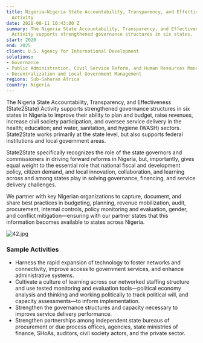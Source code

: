 ```yaml
---
title: Nigeria—Nigeria State Accountability, Transparency, and Effectiveness (State2State)
  Activity
date: 2020-08-11 10:43:00 Z
summary: The Nigeria State Accountability, Transparency, and Effectiveness (State2State)
  Activity supports strengthened governance structures in six states.
start: 2020
end: 2025
client: U.S. Agency for International Development
solutions:
- Governance
- Public Administration, Civil Service Reform, and Human Resources Management
- Decentralization and Local Government Management
regions: Sub-Saharan Africa
country: Nigeria
---
```


The Nigeria State Accountability, Transparency, and Effectiveness (State2State) Activity supports strengthened governance structures in six states in Nigeria to improve their ability to plan and budget, raise revenues, increase civil society participation, and oversee service delivery in the health; education; and water, sanitation, and hygiene (WASH) sectors. State2State works primarily at the state level, but also supports federal institutions and local government areas. 

State2State specifically recognizes the role of the state governors and commissioners in driving forward reforms in Nigeria, but, importantly, gives equal weight to the essential role that national fiscal and development policy, citizen demand, and local innovation, collaboration, and learning across and among states play in solving governance, financing, and service delivery challenges. 
 
We partner with key Nigerian organizations to capture, document, and share best practices in budgeting, planning, revenue mobilization, audit, procurement, internal controls, policy monitoring and evaluation, gender, and conflict mitigation—ensuring with our partner states that this information becomes available to states across Nigeria.

![42.jpg](/uploads/42.jpg)

### Sample Activities

* Harness the rapid expansion of technology to foster networks and connectivity, improve access to government services, and enhance administrative systems. 
* Cultivate a culture of learning across our networked staffing structure and use tested monitoring and evaluation tools—political economy analysis and thinking and working politically to track political will, and capacity assessments—to inform implementation.
* Strengthen the governance structures and capacity necessary to improve service delivery performance.
* Strengthen partnerships among independent state bureaus of procurement or due process offices, agencies, state ministries of finance, SHoAs, auditors, civil society actors, and the private sector.  

